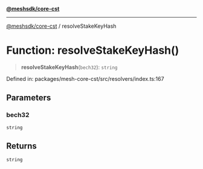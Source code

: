 [**@meshsdk/core-cst**](../README.md)

***

[@meshsdk/core-cst](../globals.md) / resolveStakeKeyHash

# Function: resolveStakeKeyHash()

> **resolveStakeKeyHash**(`bech32`): `string`

Defined in: packages/mesh-core-cst/src/resolvers/index.ts:167

## Parameters

### bech32

`string`

## Returns

`string`
